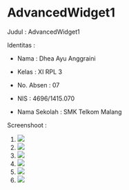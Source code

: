 # AdvancedWidget1

Judul : AdvancedWidget1

Identitas :

- Nama : Dhea Ayu Anggraini

- Kelas : XI RPL 3

- No. Absen : 07

- NIS : 4696/1415.070

- Nama Sekolah : SMK Telkom Malang

Screenshoot :

1. <img src="https://github.com/Dheaayuang/AdvancedWidget1/blob/master/07_Dhea%20Ayu%20Anggraini(1).png">

2. <img src="https://github.com/Dheaayuang/AdvancedWidget1/blob/master/07_Dhea%20Ayu%20Anggraini(2).png">

3. <img src="https://github.com/Dheaayuang/AdvancedWidget1/blob/master/07_Dhea%20Ayu%20Anggraini(3).png">

4. <img src="https://github.com/Dheaayuang/AdvancedWidget1/blob/master/07_Dhea%20Ayu%20Anggraini(4).png">

5. <img src="https://github.com/Dheaayuang/AdvancedWidget1/blob/master/07_Dhea%20Ayu%20Anggraini(5).png">

6. <img src="https://github.com/Dheaayuang/AdvancedWidget1/blob/master/07_Dhea%20Ayu%20Anggraini(6).png">
